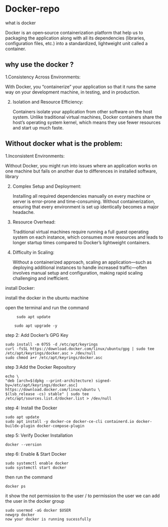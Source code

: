 # Docker-repo

what is docker 

 Docker is an open‐source containerization platform that help us to packaging the application along with all its dependencies (libraries, configuration files, etc.) into a standardized, lightweight unit called a container.

why use the docker ? 
------------------------

1.Consistency Across Environments:

  With Docker, you “containerize” your application so that it runs the same way on your development machine, in testing, and in production.

 2. Isolation and Resource Efficiency:
    
    Containers isolate your application from other software on the host system. Unlike traditional virtual machines, Docker containers share the host’s operating       system kernel, which means they use 
    fewer resources and start up much faste.
      
Without docker what is the problem:
-------------------------------------------------------------------------
   1.Inconsistent Environments:
   
   Without Docker, you might run into issues where an application works on one machine but fails on another due to differences in installed software, 
   library
          
   2. Complex Setup and Deployment:
      
        Installing all required dependencies manually on every machine or server is error-prone and time-consuming. Without containerization, ensuring that every 
        environment is set up identically becomes a major headache.
      
   3. Resource Overhead:
      
       Traditional virtual machines require running a full guest operating system on each instance, which consumes more resources and leads to longer startup times 
       compared to Docker’s lightweight containers.

   4. Difficulty in Scaling:
      
      Without a containerized approach, scaling an application—such as deploying additional instances to handle increased traffic—often involves manual setup and 
      configuration, making rapid scaling challenging and inefficient.

install Docker:

  install the docker in the ubuntu machine 
  
  open the terminal and run the command 
  
         sudo apt update
                   
        sudo apt upgrade -y

   step 2: Add Docker’s GPG Key
   
    sudo install -m 0755 -d /etc/apt/keyrings
    curl -fsSL https://download.docker.com/linux/ubuntu/gpg | sudo tee /etc/apt/keyrings/docker.asc > /dev/null
    sudo chmod a+r /etc/apt/keyrings/docker.asc
  step 3:Add the Docker Repository
  
    echo \
    "deb [arch=$(dpkg --print-architecture) signed-by=/etc/apt/keyrings/docker.asc] https://download.docker.com/linux/ubuntu \
    $(lsb_release -cs) stable" | sudo tee /etc/apt/sources.list.d/docker.list > /dev/null
  step 4: Install the Docker
  
    sudo apt update
    sudo apt install -y docker-ce docker-ce-cli containerd.io docker-buildx-plugin docker-compose-plugin
  step 5: Verify Docker Installation
  
    docker --version
  step 6: Enable & Start Docker
  
    sudo systemctl enable docker
    sudo systemctl start docker
  then run the command 
  
    docker ps 
  it show the not permission to the  user / to permission the  user we can add the user in the docker group
  
    sudo usermod -aG docker $USER
    newgrp docker
    now your docker is running sucessfully 




  



